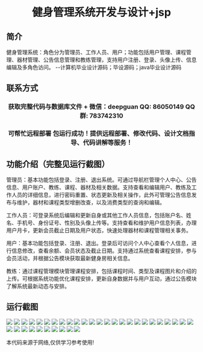 <p><h1 align="center">健身管理系统开发与设计+jsp</h1></p>

## 简介
健身管理系统：角色分为管理员、工作人员、用户；功能包括用户管理、课程管理、器材管理、公告信息管理和教练管理，支持用户注册、登录、头像上传、信息编辑及多角色访问。    --计算机毕业设计源码；毕设源码；java毕业设计源码


## 联系方式
<p><h3 align="center">获取完整代码与数据库文件 + 微信：deepguan QQ: 86050149 QQ群: 783742310</h3></p>
<p><h3 align="center">可帮忙远程部署 包运行成功！提供远程部署、修改代码、设计文档指导、代码讲解等服务！</h3></p>

## 功能介绍（完整见运行截图）
管理员：基本功能包括登录、注册、退出系统。可通过导航栏管理个人中心、公告信息、用户账户、教练、课程、器材及相关数据。支持查看和编辑用户、教练及工作人员的详细信息，进行密码重置、状态更新及相关操作，此外可管理公告信息发布与维护，器材和课程类型增删改查，以及消费类型的查询和编辑。

工作人员：可登录系统后编辑和更新自身或其他工作人员信息，包括账户名、姓名、手机号、身份证号、性别及头像上传等。支持查看和维护用户信息列表，办理用户月卡，更新会员截止日期及用户状态，快速处理器材和课程管理相关事务。

用户：基本功能包括登录、注册、退出。登录后可访问个人中心查看个人信息，进行信息修改，查看余额、会员状态及截止日期。支持通过系统查看课程安排，参与会员活动，并根据公告模块获取最新健身房相关信息。

教练：通过课程管理模块管理课程安排，包括课程时间、类型及课程图片和介绍的上传。可根据系统功能优化课程安排，更新自身数据并与用户互动，通过公告模块了解系统最新动态与安排。


## 运行截图
![](https://bs-1329754181.cos.ap-shanghai.myqcloud.com/ssm/FitnessManagementSystem/img/001.jpg)
![](https://bs-1329754181.cos.ap-shanghai.myqcloud.com/ssm/FitnessManagementSystem/img/002.jpg)
![](https://bs-1329754181.cos.ap-shanghai.myqcloud.com/ssm/FitnessManagementSystem/img/003.jpg)
![](https://bs-1329754181.cos.ap-shanghai.myqcloud.com/ssm/FitnessManagementSystem/img/004.jpg)
![](https://bs-1329754181.cos.ap-shanghai.myqcloud.com/ssm/FitnessManagementSystem/img/005.jpg)
![](https://bs-1329754181.cos.ap-shanghai.myqcloud.com/ssm/FitnessManagementSystem/img/006.jpg)
![](https://bs-1329754181.cos.ap-shanghai.myqcloud.com/ssm/FitnessManagementSystem/img/007.jpg)
![](https://bs-1329754181.cos.ap-shanghai.myqcloud.com/ssm/FitnessManagementSystem/img/008.jpg)
![](https://bs-1329754181.cos.ap-shanghai.myqcloud.com/ssm/FitnessManagementSystem/img/009.jpg)
![](https://bs-1329754181.cos.ap-shanghai.myqcloud.com/ssm/FitnessManagementSystem/img/010.jpg)
![](https://bs-1329754181.cos.ap-shanghai.myqcloud.com/ssm/FitnessManagementSystem/img/011.jpg)
![](https://bs-1329754181.cos.ap-shanghai.myqcloud.com/ssm/FitnessManagementSystem/img/012.jpg)
![](https://bs-1329754181.cos.ap-shanghai.myqcloud.com/ssm/FitnessManagementSystem/img/013.jpg)
![](https://bs-1329754181.cos.ap-shanghai.myqcloud.com/ssm/FitnessManagementSystem/img/014.jpg)
![](https://bs-1329754181.cos.ap-shanghai.myqcloud.com/ssm/FitnessManagementSystem/img/015.jpg)
![](https://bs-1329754181.cos.ap-shanghai.myqcloud.com/ssm/FitnessManagementSystem/img/016.jpg)
![](https://bs-1329754181.cos.ap-shanghai.myqcloud.com/ssm/FitnessManagementSystem/img/017.jpg)
![](https://bs-1329754181.cos.ap-shanghai.myqcloud.com/ssm/FitnessManagementSystem/img/018.jpg)
![](https://bs-1329754181.cos.ap-shanghai.myqcloud.com/ssm/FitnessManagementSystem/img/019.jpg)
![](https://bs-1329754181.cos.ap-shanghai.myqcloud.com/ssm/FitnessManagementSystem/img/020.jpg)
![](https://bs-1329754181.cos.ap-shanghai.myqcloud.com/ssm/FitnessManagementSystem/img/021.jpg)
![](https://bs-1329754181.cos.ap-shanghai.myqcloud.com/ssm/FitnessManagementSystem/img/022.jpg)
![](https://bs-1329754181.cos.ap-shanghai.myqcloud.com/ssm/FitnessManagementSystem/img/023.jpg)
![](https://bs-1329754181.cos.ap-shanghai.myqcloud.com/ssm/FitnessManagementSystem/img/024.jpg)
![](https://bs-1329754181.cos.ap-shanghai.myqcloud.com/ssm/FitnessManagementSystem/img/025.jpg)
![](https://bs-1329754181.cos.ap-shanghai.myqcloud.com/ssm/FitnessManagementSystem/img/026.jpg)
![](https://bs-1329754181.cos.ap-shanghai.myqcloud.com/ssm/FitnessManagementSystem/img/027.jpg)
![](https://bs-1329754181.cos.ap-shanghai.myqcloud.com/ssm/FitnessManagementSystem/img/028.jpg)
![](https://bs-1329754181.cos.ap-shanghai.myqcloud.com/ssm/FitnessManagementSystem/img/029.jpg)
![](https://bs-1329754181.cos.ap-shanghai.myqcloud.com/ssm/FitnessManagementSystem/img/030.jpg)
![](https://bs-1329754181.cos.ap-shanghai.myqcloud.com/ssm/FitnessManagementSystem/img/031.jpg)
![](https://bs-1329754181.cos.ap-shanghai.myqcloud.com/ssm/FitnessManagementSystem/img/032.jpg)
![](https://bs-1329754181.cos.ap-shanghai.myqcloud.com/ssm/FitnessManagementSystem/img/033.jpg)
![](https://bs-1329754181.cos.ap-shanghai.myqcloud.com/ssm/FitnessManagementSystem/img/034.jpg)
![](https://bs-1329754181.cos.ap-shanghai.myqcloud.com/ssm/FitnessManagementSystem/img/035.jpg)

<p>本代码来源于网络,仅供学习参考使用!</p>
